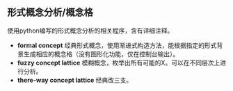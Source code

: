 ## 形式概念分析/概念格

使用python编写的形式概念分析的相关程序，含有详细注释。

- **formal concept**  经典形式概念，使用渐进式构造方法，能根据指定的形式背景生成相应的概念格（没有图形化功能，仅在控制台输出）。
- **fuzzy concept lattice**  模糊概念，枚举出所有可能的X。可以在不同层次上进行分析。
- **there-way concept lattice**  经典改三支。

